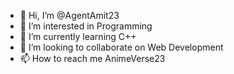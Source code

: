 - 👋 Hi, I’m @AgentAmit23
- 👀 I’m interested in Programming 
- 🌱 I’m currently learning C++
- 💞️ I’m looking to collaborate on Web Development 
- 📫 How to reach me AnimeVerse23 

<!---
AgentAmit23/AgentAmit23 is a ✨ special ✨ repository because its `README.md` (this file) appears on your GitHub profile.
You can click the Preview link to take a look at your changes.
--->
